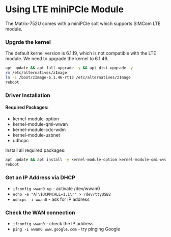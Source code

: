 # Using LTE miniPCIe Module

The Matrix-752U comes with a miniPCIe solt which supports SIMCom LTE module.

### Upgrde the kernel
The default kernel version is 6.1.19, which is not compatible with the LTE module. We need to upgrade the kernel to 6.1.46.

```sh
apt update && apt full-upgrade -y && apt dist-upgrade -y
rm /etc/alternatives/zImage
ln -s /boot/zImage-6.1.46-rt13 /etc/alternatives/zImage
reboot
```

### Driver Installation

#### Required Packages:
- kernel-module-option
- kernel-module-qmi-wwan
- kernel-module-cdc-wdm
- kernel-module-usbnet
- udhcpc

Install all required packages:

```sh
apt update && apt install -y kernel-module-option kernel-module-qmi-wwan kernel-module-cdc-wdm kernel-module-usbnet udhcpc
reboot
```

### Get an IP Address via DHCP
- `ifconfig wwan0 up` - activate /dev/wwan0
- `echo -e "AT\$QCRMCALL=1,1\r" > /dev/ttyUSB2`
- `udhcpc -i wwan0` - ask for IP address

### Check the WAN connection
- `ifconfig wwan0` - check the IP address
- `ping -I wwan0 www.google.com` - try pinging Google
